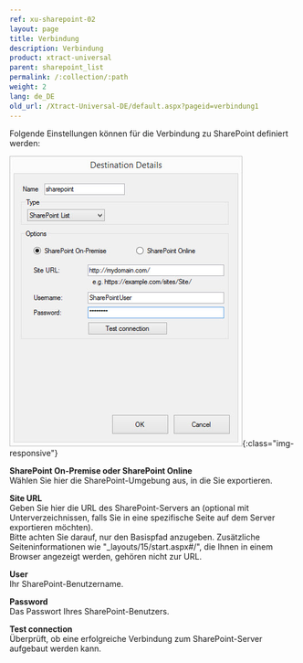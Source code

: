 ```yaml
---
ref: xu-sharepoint-02
layout: page
title: Verbindung
description: Verbindung
product: xtract-universal
parent: sharepoint_list
permalink: /:collection/:path
weight: 2
lang: de_DE
old_url: /Xtract-Universal-DE/default.aspx?pageid=verbindung1
---
```


Folgende Einstellungen können für die Verbindung zu SharePoint definiert werden:

![XU_Sharepoint_Dest](/img/content/XU_Sharepoint_Dest.png){:class="img-responsive"}


**SharePoint On-Premise oder SharePoint Online**<br>
Wählen Sie hier die SharePoint-Umgebung aus, in die Sie exportieren.

**Site URL**<br>
Geben Sie hier die URL des SharePoint-Servers an (optional mit Unterverzeichnissen, falls Sie in eine spezifische Seite auf dem Server exportieren möchten).<br>
Bitte achten Sie darauf, nur den Basispfad anzugeben. Zusätzliche Seiteninformationen wie "_layouts/15/start.aspx#/", die Ihnen in einem Browser angezeigt werden, gehören nicht zur URL.

**User**<br>
Ihr SharePoint-Benutzername.

**Password**<br>
Das Passwort Ihres SharePoint-Benutzers.

**Test connection**<br>
Überprüft, ob eine erfolgreiche Verbindung zum SharePoint-Server aufgebaut werden kann.
